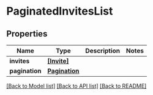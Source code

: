 # PaginatedInvitesList


## Properties
Name | Type | Description | Notes
------------ | ------------- | ------------- | -------------
**invites** | [**[Invite]**](Invite.md) |  | 
**pagination** | [**Pagination**](Pagination.md) |  | 

[[Back to Model list]](../README.md#documentation-for-models) [[Back to API list]](../README.md#documentation-for-api-endpoints) [[Back to README]](../README.md)


